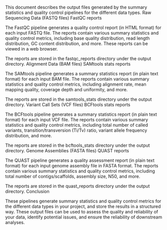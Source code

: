 This document describes the output files generated by the summary statistics and quality control pipelines for the different data types.
Raw Sequencing Data (FASTQ files)
FastQC reports

The FastQC pipeline generates a quality control report (in HTML format) for each input FASTQ file. The reports contain various summary statistics and quality control metrics, including base quality distribution, read length distribution, GC content distribution, and more. These reports can be viewed in a web browser.

The reports are stored in the fastqc_reports directory under the output directory.
Alignment Data (BAM files)
SAMtools stats reports

The SAMtools pipeline generates a summary statistics report (in plain text format) for each input BAM file. The reports contain various summary statistics and quality control metrics, including alignment rate, mean mapping quality, coverage depth and uniformity, and more.

The reports are stored in the samtools_stats directory under the output directory.
Variant Call Sets (VCF files)
BCFtools stats reports

The BCFtools pipeline generates a summary statistics report (in plain text format) for each input VCF file. The reports contain various summary statistics and quality control metrics, including total number of called variants, transition/transversion (Ti/Tv) ratio, variant allele frequency distribution, and more.

The reports are stored in the bcftools_stats directory under the output directory.
Genome Assemblies (FASTA files)
QUAST reports

The QUAST pipeline generates a quality assessment report (in plain text format) for each input genome assembly file in FASTA format. The reports contain various summary statistics and quality control metrics, including total number of contigs/scaffolds, assembly size, N50, and more.

The reports are stored in the quast_reports directory under the output directory.
Conclusion

These pipelines generate summary statistics and quality control metrics for the different data types in your project, and store the results in a structured way. These output files can be used to assess the quality and reliability of your data, identify potential issues, and ensure the reliability of downstream analyses.